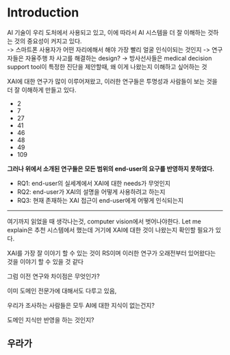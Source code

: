 
# Introduction

AI 기술이 우리 도처에서 사용되고 있고, 이에 따라서 AI 시스템을 더 잘 이해하는 것하는 것의 중요성이 커지고 있다.    
-> 스마트폰 사용자가 어떤 자리에해서 해야 가장 빨리 얼굴 인식이되는 것인지 
-> 연구자들은 자율주행 차 사고를 해결하는 design?
-> 방사선사들은 medical decision support tool이 특정한 진단을 제안할때, 왜 이게 나왔는지 이해하고 싶어하는 것    

XAI에 대한 연구가 많이 이루어져왔고, 이러한 연구들은 투명성과 사람들이 보는 것을 더 잘 이해하게 만들고 있다.
- 2
- 7
- 27
- 41
- 46
- 48
- 49
- 109

**그러나 위에서 소개된 연구들은 모든 범위의 end-user의 요구를 반영하지 못하였다.**    

- RQ1: end-user의 실세계에서 XAI에 대한 needs가 무엇인지
- RQ2: end-user가 XAI의 설명을 어떻게 사용하려고 하는지
- RQ3: 현재 존재하는 XAI 접근이 end-user에게 어떻게 인식되는지

---
여기까지 읽었을 때 생각나는것, computer vision에서 벗어나야한다. Let me explain은 추천 시스템에서 했는데 거기에 XAI에 대한 것이 나왔는지 확인할 필요가 있다.

XAI를 가장 잘 이야기 할 수 있는 것이 RS이며 이러한 연구가 오래전부터 있어왔다는 것을 이야기 할 수 있을 것 같다

그럼 이전 연구와 차이점은 무엇인가?

이미 도메인 전문가에 대해서도 다루고 있음, 

우리가 조사하는 사람들은 모두 AI에 대한 지식이 없는건지?

도메인 지식만 반영을 하는 것인지?

우라가 
---

